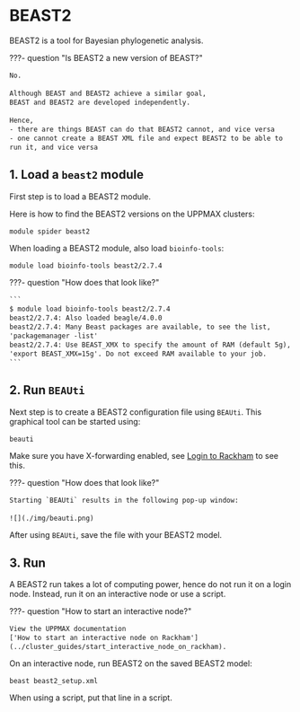 # BEAST2

BEAST2 is a tool for Bayesian phylogenetic analysis.

???- question "Is BEAST2 a new version of BEAST?"

    No. 

    Although BEAST and BEAST2 achieve a similar goal,
    BEAST and BEAST2 are developed independently.

    Hence, 
    - there are things BEAST can do that BEAST2 cannot, and vice versa
    - one cannot create a BEAST XML file and expect BEAST2 to be able to run it, and vice versa

## 1. Load a `beast2` module

First step is to load a BEAST2 module.

Here is how to find the BEAST2 versions on the UPPMAX clusters:

```
module spider beast2
```

When loading a BEAST2 module, also load `bioinfo-tools`:

```
module load bioinfo-tools beast2/2.7.4
```

???- question "How does that look like?"

    ```
    $ module load bioinfo-tools beast2/2.7.4
    beast2/2.7.4: Also loaded beagle/4.0.0
    beast2/2.7.4: Many Beast packages are available, to see the list, 'packagemanager -list'
    beast2/2.7.4: Use BEAST_XMX to specify the amount of RAM (default 5g), 'export BEAST_XMX=15g'. Do not exceed RAM available to your job.
    ```

## 2. Run `BEAUti`

Next step is to create a BEAST2 configuration file
using `BEAUti`. This graphical tool can be started using:

```
beauti
```

Make sure you have X-forwarding enabled, 
see [Login to Rackham](../getting_started/login_rackham.md)
to see this.

???- question "How does that look like?"

    Starting `BEAUti` results in the following pop-up window:

    ![](./img/beauti.png)

After using `BEAUti`, save the file with your BEAST2 model.

## 3. Run 

A BEAST2 run takes a lot of computing power,
hence do not run it on a login node.
Instead, run it on an interactive node 
or use a script.

???- question "How to start an interactive node?"

    View the UPPMAX documentation
    ['How to start an interactive node on Rackham'](../cluster_guides/start_interactive_node_on_rackham).


On an interactive node, run BEAST2 on the saved BEAST2 model:

```
beast beast2_setup.xml
```

When using a script, put that line in a script.


